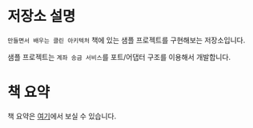 # 저장소 설명

`만들면서 배우는 클린 아키텍처` 책에 있는 샘플 프로젝트를 구현해보는 저장소입니다.

샘플 프로젝트는 `계좌 송금 서비스`를 포트/어댑터 구조를 이용해서 개발합니다.

# 책 요약

책 요약은 [여기](https://github.com/YoungChulShin/TIR/tree/master/기술서적/%5B기본%5D%20만들면서%20배우는%20클린아키텍쳐)에서
보실 수 있습니다.

